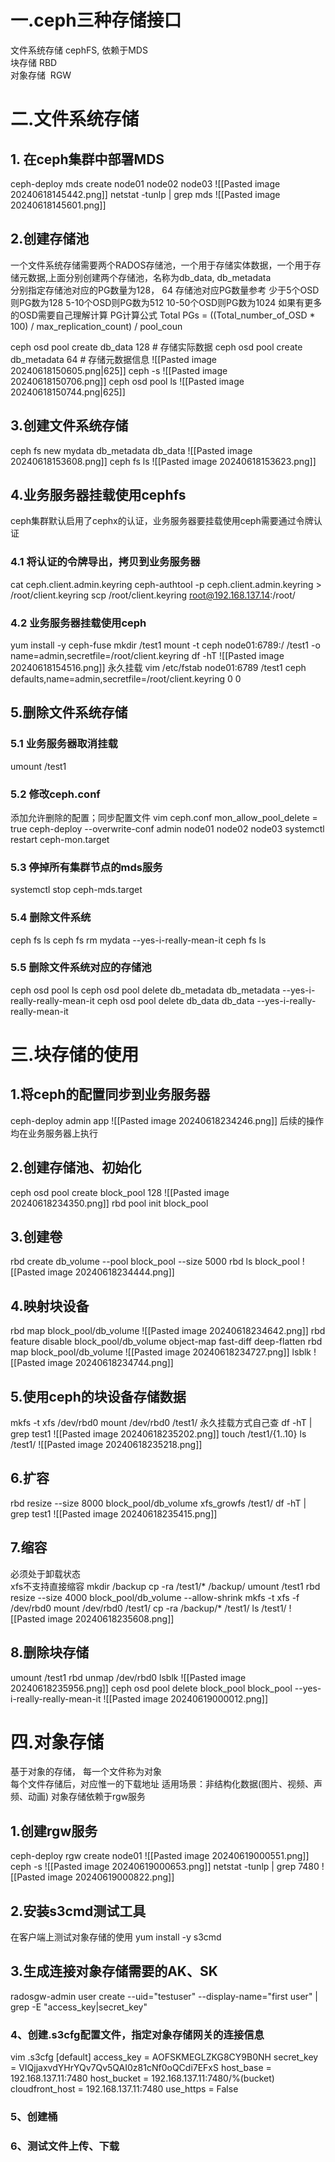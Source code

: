 # 一.ceph三种存储接口

文件系统存储  cephFS, 依赖于MDS  
块存储             RBD  
对象存储         RGW

# 二.文件系统存储

## 1. 在ceph集群中部署MDS
ceph-deploy mds create node01 node02 node03
![[Pasted image 20240618145442.png]]
netstat -tunlp | grep mds
![[Pasted image 20240618145601.png]]
## 2.创建存储池
一个文件系统存储需要两个RADOS存储池，一个用于存储实体数据，一个用于存储元数据,上面分别创建两个存储池，名称为db_data, db_metadata  
分别指定存储池对应的PG数量为128， 64
存储池对应PG数量参考
少于5个OSD则PG数为128
5-10个OSD则PG数为512
10-50个OSD则PG数为1024
如果有更多的OSD需要自己理解计算
PG计算公式
Total PGs = ((Total_number_of_OSD * 100) / max_replication_count) / pool_coun

ceph osd pool create db_data 128          # 存储实际数据
ceph osd pool create db_metadata 64   # 存储元数据信息
![[Pasted image 20240618150605.png|625]]
ceph -s
![[Pasted image 20240618150706.png]]
ceph osd pool ls
![[Pasted image 20240618150744.png|625]]

## 3.创建文件系统存储
ceph fs new mydata db_metadata db_data
![[Pasted image 20240618153608.png]]
ceph fs ls
![[Pasted image 20240618153623.png]]
## 4.业务服务器挂载使用cephfs
ceph集群默认启用了cephx的认证，业务服务器要挂载使用ceph需要通过令牌认证
### 4.1 将认证的令牌导出，拷贝到业务服务器
cat ceph.client.admin.keyring
ceph-authtool -p ceph.client.admin.keyring > /root/client.keyring
scp /root/client.keyring root@192.168.137.14:/root/
### 4.2 业务服务器挂载使用ceph
yum install -y ceph-fuse
mkdir /test1
mount -t ceph node01:6789:/ /test1 -o name=admin,secretfile=/root/client.keyring
df -hT
![[Pasted image 20240618154516.png]]
永久挂载
vim /etc/fstab
node01:6789 /test1 ceph defaults,name=admin,secretfile=/root/client.keyring 0 0 

## 5.删除文件系统存储

### 5.1 业务服务器取消挂载
umount /test1
### 5.2 修改ceph.conf
添加允许删除的配置；同步配置文件
vim ceph.conf
	mon_allow_pool_delete = true 
ceph-deploy --overwrite-conf admin node01 node02 node03
systemctl restart ceph-mon.target

### 5.3 停掉所有集群节点的mds服务
systemctl stop ceph-mds.target

### 5.4 删除文件系统
ceph fs ls
ceph fs rm mydata --yes-i-really-mean-it
ceph fs ls
### 5.5 删除文件系统对应的存储池
ceph osd pool ls
ceph osd pool delete db_metadata db_metadata --yes-i-really-really-mean-it
ceph osd pool delete db_data db_data --yes-i-really-really-mean-it

# 三.块存储的使用
## 1.将ceph的配置同步到业务服务器
ceph-deploy admin app
![[Pasted image 20240618234246.png]]
后续的操作均在业务服务器上执行
## 2.创建存储池、初始化
ceph osd pool create block_pool 128
![[Pasted image 20240618234350.png]]
rbd pool init block_pool
## 3.创建卷
rbd create db_volume --pool block_pool --size 5000
rbd ls block_pool
![[Pasted image 20240618234444.png]]
## 4.映射块设备
rbd map block_pool/db_volume
![[Pasted image 20240618234642.png]]
rbd feature disable block_pool/db_volume object-map fast-diff deep-flatten
rbd map block_pool/db_volume
![[Pasted image 20240618234727.png]]
lsblk
![[Pasted image 20240618234744.png]]

## 5.使用ceph的块设备存储数据
mkfs -t xfs /dev/rbd0
mount /dev/rbd0 /test1/
永久挂载方式自己查
df -hT | grep test1
![[Pasted image 20240618235202.png]]
touch /test1/{1..10}
ls /test1/
![[Pasted image 20240618235218.png]]

## 6.扩容
rbd resize --size 8000 block_pool/db_volume
xfs_growfs /test1/
df -hT | grep test1
![[Pasted image 20240618235415.png]]
## 7.缩容
必须处于卸载状态  
xfs不支持直接缩容
mkdir /backup
cp -ra /test1/* /backup/
umount /test1
rbd resize --size 4000 block_pool/db_volume --allow-shrink
mkfs -t xfs -f /dev/rbd0
mount /dev/rbd0 /test1/
cp -ra /backup/* /test1/
ls /test1/
![[Pasted image 20240618235608.png]]
## 8.删除块存储
umount /test1
rbd unmap /dev/rbd0
lsblk
![[Pasted image 20240618235956.png]]
ceph osd pool delete block_pool block_pool --yes-i-really-really-mean-it
![[Pasted image 20240619000012.png]]
# 四.对象存储
基于对象的存储， 每一个文件称为对象  
每个文件存储后，对应惟一的下载地址
适用场景：非结构化数据(图片、视频、声频、动画)
对象存储依赖于rgw服务
## 1.创建rgw服务
ceph-deploy rgw create node01
![[Pasted image 20240619000551.png]]
ceph -s
![[Pasted image 20240619000653.png]]
netstat -tunlp | grep 7480
![[Pasted image 20240619000822.png]]
## 2.安装s3cmd测试工具
在客户端上测试对象存储的使用
yum install -y s3cmd

## 3.生成连接对象存储需要的AK、SK
radosgw-admin user create --uid="testuser" --display-name="first user" | grep -E "access_key|secret_key"

### 4、创建.s3cfg配置文件，指定对象存储网关的连接信息
vim .s3cfg
[default]
access_key = AOFSKMEGLZKG8CY9B0NH
secret_key = VIQjjaxvdYHrYQv7Qv5QAI0z81cNf0oQCdi7EFxS
host_base = 192.168.137.11:7480
host_bucket = 192.168.137.11:7480/%(bucket)
cloudfront_host = 192.168.137.11:7480
use_https = False

### 5、创建桶
### 6、测试文件上传、下载
